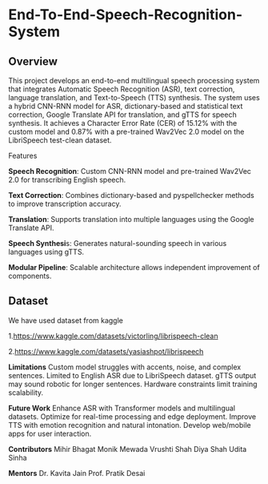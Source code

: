 # End-To-End-Speech-Recognition-System
## Overview

This project develops an end-to-end multilingual speech processing system that integrates Automatic Speech Recognition (ASR), text correction, language translation, and Text-to-Speech (TTS) synthesis. The system uses a hybrid CNN-RNN model for ASR, dictionary-based and statistical text correction, Google Translate API for translation, and gTTS for speech synthesis. It achieves a Character Error Rate (CER) of 15.12% with the custom model and 0.87% with a pre-trained Wav2Vec 2.0 model on the LibriSpeech test-clean dataset.

Features

**Speech Recognition**: Custom CNN-RNN model and pre-trained Wav2Vec 2.0 for transcribing English speech.

**Text Correction**: Combines dictionary-based and pyspellchecker methods to improve transcription accuracy.

**Translation**: Supports translation into multiple languages using the Google Translate API.

**Speech Synthesi**s: Generates natural-sounding speech in various languages using gTTS.

**Modular Pipeline**: Scalable architecture allows independent improvement of components.

## Dataset
We have used dataset from kaggle

1.https://www.kaggle.com/datasets/victorling/librispeech-clean

2.https://www.kaggle.com/datasets/yasiashpot/librispeech

**Limitations**
Custom model struggles with accents, noise, and complex sentences.
Limited to English ASR due to LibriSpeech dataset.
gTTS output may sound robotic for longer sentences.
Hardware constraints limit training scalability.

**Future Work**
Enhance ASR with Transformer models and multilingual datasets.
Optimize for real-time processing and edge deployment.
Improve TTS with emotion recognition and natural intonation.
Develop web/mobile apps for user interaction.

**Contributors**
Mihir Bhagat
Monik Mewada
Vrushti Shah
Diya Shah
Udita Sinha

**Mentors**
Dr. Kavita Jain
Prof. Pratik Desai
